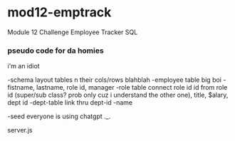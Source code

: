 # mod12-emptrack
Module 12 Challenge Employee Tracker SQL

### pseudo code for da homies
i'm an idiot

-schema layout tables n their cols/rows blahblah
    -employee table big boi
        -fistname, lastname, role id, manager
        -role table connect role id
            id from role id (super/sub class? prob only cuz i understand the other one), title, $alary, dept id
            -dept-table link thru dept-id
                -name

-seed everyone is using chatgpt ._.

server.js

